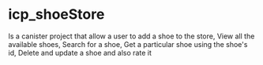 # icp_shoeStore
Is a canister project that allow a user to add a shoe to the store, View all the available shoes, Search for a shoe, Get a particular shoe using the shoe's id, Delete and update a shoe and also rate it
